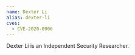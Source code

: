 ```yaml
---
name: Dexter Li
alias: dexter-li
cves:
  - CVE-2020-0906
---
```

Dexter Li is an Independent Security Researcher.